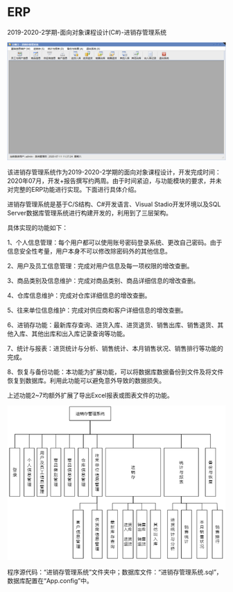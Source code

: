 # ERP
2019-2020-2学期-面向对象课程设计(C#)-进销存管理系统

![mainFrame](mainFrame.png)

该进销存管理系统作为2019-2020-2学期的面向对象课程设计，开发完成时间：2020年07月，开发+报告撰写约两周。由于时间紧迫，与功能模块的要求，并未对完整的ERP功能进行实现。下面进行具体介绍。

进销存管理系统是基于C/S结构、C#开发语言、Visual Stadio开发环境以及SQL Server数据库管理系统进行构建开发的，利用到了三层架构。

具体实现的功能如下：

1、个人信息管理：每个用户都可以使用账号密码登录系统、更改自己密码。由于信息安全性考量，用户本身不可以修改除密码外的其他信息。

2、用户及员工信息管理：完成对用户信息及每一项权限的增改查删。

3、商品类别及信息维护：完成对商品类别、商品详细信息的增改查删。

4、仓库信息维护：完成对仓库详细信息的增改查删。

5、往来单位信息维护：完成对供应商和客户详细信息的增改查删。

6、进销存功能：最新库存查询、进货入库、进货退货、销售出库、销售退货、其他入库、其他出库和出入库记录查询等功能。

7、统计与报表：进货统计与分析、销售统计、本月销售状况、销售排行等功能的完成。 

8、恢复与备份功能：本功能为扩展功能，可以将数据库数据备份到文件及将文件恢复到数据库。利用此功能可以避免意外导致的数据损失。

上述功能2~7均额外扩展了导出Excel报表或图表文件的功能。

![modules](modules.png)

程序源代码：“进销存管理系统”文件夹中；数据库文件：“进销存管理系统.sql”，数据库配置在“App.config”中。
